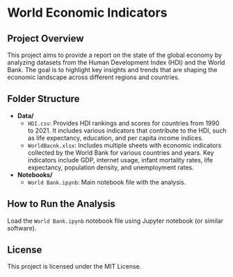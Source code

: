 # World Economic Indicators

## Project Overview
This project aims to provide a report on the state of the global economy by analyzing datasets from the Human Development Index (HDI) and the World Bank. The goal is to highlight key insights and trends that are shaping the economic landscape across different regions and countries.

## Folder Structure

- **Data/**
  - `HDI.csv`: Provides HDI rankings and scores for countries from 1990 to 2021. It includes various indicators that contribute to the HDI, such as life expectancy, education, and per capita income indices.
  - `WorldBacnk.xlsx`: Includes multiple sheets with economic indicators collected by the World Bank for various countries and years. Key indicators include GDP, internet usage, infant mortality rates, life expectancy, population density, and unemployment rates.
- **Notebooks/**
  - `World Bank.ipynb`: Main notebook file with the analysis.

## How to Run the Analysis
Load the `World Bank.ipynb` notebook file using Jupyter notebook (or similar software).

## License
This project is licensed under the MIT License.
